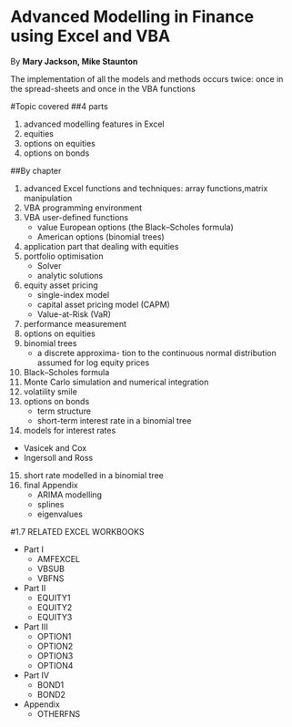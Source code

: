Advanced Modelling in Finance using Excel and VBA
====
By  **Mary Jackson, Mike Staunton**


The implementation of all the models and methods occurs twice: once in the spread-sheets and once in the VBA functions

#Topic covered
##4 parts
1. advanced modelling features in Excel
2. equities
3. options on equities
4. options on bonds


##By chapter
1. advanced Excel functions and techniques: array functions,matrix manipulation
2. VBA programming environment
3. VBA user-defined functions
	- value European options (the Black–Scholes formula) 
	- American options (binomial trees)
4. application part that dealing with equities
5. portfolio optimisation 
	- Solver
	- analytic solutions
6. equity asset pricing
	- single-index model
	- capital asset pricing model (CAPM)
	- Value-at-Risk (VaR)
7. performance measurement
8. options on equities
9. binomial trees
	- a discrete approxima- tion to the continuous normal distribution assumed for log equity prices
10. Black–Scholes formula
11. Monte Carlo simulation and numerical integration
12. volatility smile 
13. options on bonds
	- term structure 
	- short-term interest rate in a binomial tree 
14. models for interest rates
- Vasicek and Cox
-  Ingersoll and Ross
15. short rate modelled in a binomial tree
16. final Appendix
	- ARIMA modelling
	- splines
	- eigenvalues
	
#1.7 RELATED EXCEL WORKBOOKS
- Part I
	- AMFEXCEL
	- VBSUB
	- VBFNS
- Part II
	- EQUITY1
	- EQUITY2
	- EQUITY3
- Part III
	- OPTION1
	- OPTION2
	- OPTION3
	- OPTION4
- Part IV
	- BOND1
	- BOND2
- Appendix
	- OTHERFNS